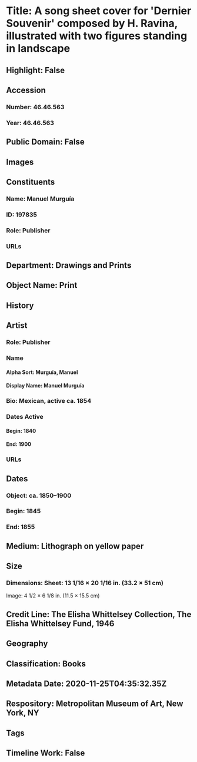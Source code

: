 # Title: A song sheet cover for 'Dernier Souvenir' composed by H. Ravina, illustrated with two figures standing in landscape
## Highlight: False
## Accession
### Number: 46.46.563
### Year: 46.46.563
## Public Domain: False
## Images
## Constituents
### Name: Manuel Murguía
### ID: 197835
### Role: Publisher
### URLs
## Department: Drawings and Prints
## Object Name: Print
## History
## Artist
### Role: Publisher
### Name
#### Alpha Sort: Murguía, Manuel
#### Display Name: Manuel Murguía
### Bio: Mexican, active ca. 1854
### Dates Active
#### Begin: 1840
#### End: 1900
### URLs
## Dates
### Object: ca. 1850–1900
### Begin: 1845
### End: 1855
## Medium: Lithograph on yellow paper
## Size
### Dimensions: Sheet: 13 1/16 × 20 1/16 in. (33.2 × 51 cm)
Image: 4 1/2 × 6 1/8 in. (11.5 × 15.5 cm)
## Credit Line: The Elisha Whittelsey Collection, The Elisha Whittelsey Fund, 1946
## Geography
## Classification: Books
## Metadata Date: 2020-11-25T04:35:32.35Z
## Respository: Metropolitan Museum of Art, New York, NY
## Tags
## Timeline Work: False